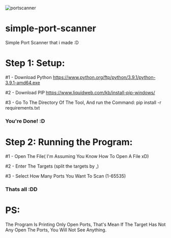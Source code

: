 ![portscanner](https://user-images.githubusercontent.com/76407363/103696742-90a81780-4fa7-11eb-92cd-bc2dc9f88b3c.png)


# simple-port-scanner

Simple Port Scanner that i made :D


# Step 1: Setup:

#1 - Download Python https://www.python.org/ftp/python/3.9.1/python-3.9.1-amd64.exe

#2 - Download PIP https://www.liquidweb.com/kb/install-pip-windows/

#3 - Go To The Directory Of The Tool, And run the Command: pip install -r requirements.txt 

### You're Done! :D


# Step 2: Running the Program:

#1 - Open The File( I'm Assuming You Know How To Open A File xD)

#2 - Enter The Targets (split the targets by ,)

#3 - Select How Many Ports You Want To Scan (1-65535)

### Thats all :DD

# PS:
The Program Is Printing Only Open Ports, That's Mean If The Target Has Not Any Open The Ports, You Will Not See Anything. 
